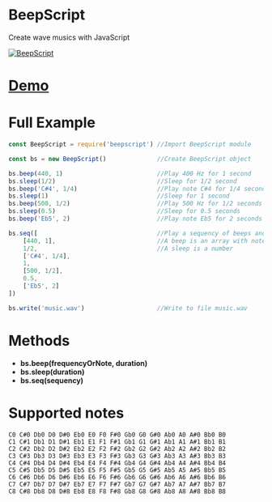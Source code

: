 # BeepScript

Create wave musics with JavaScript

[![BeepScript](https://nodei.co/npm/beepscript.png?downloads=true&downloadRank=true&stars=true)](https://nodei.co/npm/beepscript)

# [Demo](https://github.com/samuelnovaes/beepscript/tree/master/demo)

# Full Example

```javascript
const BeepScript = require('beepscript') //Import BeepScript module

const bs = new BeepScript()              //Create BeepScript object

bs.beep(440, 1)                          //Play 400 Hz for 1 second
bs.sleep(1/2)                            //Sleep for 1/2 second
bs.beep('C#4', 1/4)                      //Play note C#4 for 1/4 second
bs.sleep(1)                              //Sleep for 1 second
bs.beep(500, 1/2)                        //Play 500 Hz for 1/2 seconds
bs.sleep(0.5)                            //Sleep for 0.5 seconds
bs.beep('Eb5', 2)                        //Play note Eb5 for 2 seconds

bs.seq([                                 //Play a sequency of beeps and sleeps
	[440, 1],                            //A beep is an array with note or frequency and duration
	1/2,                                 //A sleep is a number
	['C#4', 1/4],
	1,
	[500, 1/2],
	0.5,
	['Eb5', 2]
])

bs.write('music.wav')                    //Write to file music.wav
```

# Methods
- **bs.beep(frequencyOrNote, duration)**
- **bs.sleep(duration)**
- **bs.seq(sequency)**

# Supported notes
```
C0 C#0 Db0 D0 D#0 Eb0 E0 F0 F#0 Gb0 G0 G#0 Ab0 A0 A#0 Bb0 B0
C1 C#1 Db1 D1 D#1 Eb1 E1 F1 F#1 Gb1 G1 G#1 Ab1 A1 A#1 Bb1 B1
C2 C#2 Db2 D2 D#2 Eb2 E2 F2 F#2 Gb2 G2 G#2 Ab2 A2 A#2 Bb2 B2
C3 C#3 Db3 D3 D#3 Eb3 E3 F3 F#3 Gb3 G3 G#3 Ab3 A3 A#3 Bb3 B3
C4 C#4 Db4 D4 D#4 Eb4 E4 F4 F#4 Gb4 G4 G#4 Ab4 A4 A#4 Bb4 B4
C5 C#5 Db5 D5 D#5 Eb5 E5 F5 F#5 Gb5 G5 G#5 Ab5 A5 A#5 Bb5 B5
C6 C#6 Db6 D6 D#6 Eb6 E6 F6 F#6 Gb6 G6 G#6 Ab6 A6 A#6 Bb6 B6
C7 C#7 Db7 D7 D#7 Eb7 E7 F7 F#7 Gb7 G7 G#7 Ab7 A7 A#7 Bb7 B7
C8 C#8 Db8 D8 D#8 Eb8 E8 F8 F#8 Gb8 G8 G#8 Ab8 A8 A#8 Bb8 B8
```
